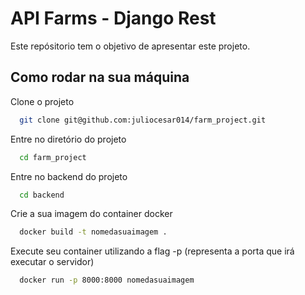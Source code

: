 # API Farms - Django Rest

Este repósitorio tem o objetivo de apresentar este projeto.

## Como rodar na sua máquina

Clone o projeto

```bash
  git clone git@github.com:juliocesar014/farm_project.git
```

Entre no diretório do projeto

```bash
  cd farm_project
```

Entre no backend do projeto

```bash
  cd backend
```

Crie a sua imagem do container docker

```bash
  docker build -t nomedasuaimagem .
```

Execute seu container utilizando a flag -p (representa a porta que irá executar o servidor)

```bash
  docker run -p 8000:8000 nomedasuaimagem
```

